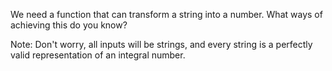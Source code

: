 We need a function that can transform a string into a number. What ways of achieving this do you know?

Note: Don't worry, all inputs will be strings, and every string is a perfectly valid representation of an integral number.
